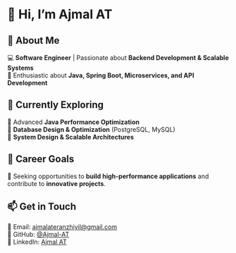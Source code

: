 # 👋 Hi, I’m **Ajmal AT**  

## 👀 About Me  
💻 **Software Engineer** | Passionate about **Backend Development & Scalable Systems**  
🚀 Enthusiastic about **Java, Spring Boot, Microservices, and API Development**  

## 🌱 Currently Exploring  
🔹 Advanced **Java Performance Optimization**  
🔹 **Database Design & Optimization** (PostgreSQL, MySQL)  
🔹 **System Design & Scalable Architectures**  

## 💼 Career Goals  
🎯 Seeking opportunities to **build high-performance applications** and contribute to **innovative projects**.  

## 📫 Get in Touch  
📧 Email: [ajmalateranzhiyil@gmail.com](mailto:ajmalateranzhiyil@gmail.com)  
🔗 GitHub: [@Ajmal-AT](https://github.com/Ajmal-AT)  
🔗 LinkedIn: [Ajmal AT](https://www.linkedin.com/in/ajmal-at/)  
